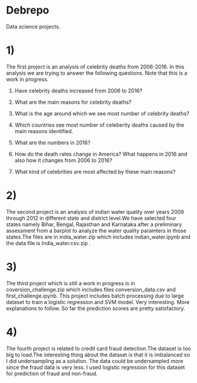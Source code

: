 # Debrepo
Data science projects.

# 1) 

The first project is an analysis of celebrity deaths from 2006-2016. In this analysis we are trying to answer the following questions. Note that this is a work in progress.

1) Have celebrity deaths increased from 2006 to 2016?

2) What are the main reasons for celebrity deaths?

3) What is the age around which we see most number of celebrity deaths?

4) Which countries see most number of celeberity deaths caused by the main reasons identified.

5) What are the numbers in 2016?

6) How do the death rates change in America? What happens in 2016 and also how it changes from 2006 to 2016?

7) What kind of celebrities are most affected by these main reasons?



# 2)

The second project is an analysis of indian water quality over years 2009 through 2012 in different state and district level.We have selected four states namely Bihar, Bengal, Rajasthan and Karnataka after a preliminary assessment from a barplot to analyze the water quality paramters in those states.The files are in india_water.zip which includes indian_water.ipynb and the data file is India_water.csv.zip .





# 3) 

The third project which is still a work in progress is in coversion_challenge.zip which includes files conversion_data.csv and first_challenge.ipynb. This project includes batch processing due to large dataset to train a logistic regression and SVM model. Very interesting. More explanations to follow. So far the prediction scores are pretty satisfactory.


# 4)

The fourth project is related to credit card fraud detection.The dataset is too big to load.The interesting thing about the dataset is that it is imbalanced so I did undersampling as a solution. The data could be undersampled more since the fraud data is very less. I used logistic regression for this dataset for prediction of fraud and non-fraud.
